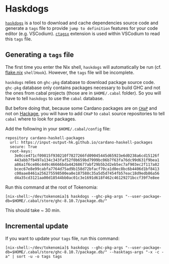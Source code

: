 # Haskdogs

[`haskdogs`](https://hackage.haskell.org/package/haskdogs) is a tool to download and cache dependencies source code and generate a `tags` file to provide `jump to definition` features for your code editor (e.g. VSCodium). [`ctagsx`](https://github.com/jtanx/ctagsx) extension is used within VSCodium to read this `tags` file.

## Generating a `tags` file

The first time you enter the Nix shell, `haskdogs` will automatically be run (cf. [flake.nix](../../flake.nix) `shellHook`). However, the `tags` file will be incomplete.

`haskdogs` relies on `ghc-pkg` database to download package source code. `ghc-pkg` database only contains packages necessary to build GHC and not the ones from cabal projects (those are in `$HOME/.cabal` folder). So you will have to tell `haskdogs` to use the `cabal` database.

But before doing that, because some Cardano packages are on [`CHaP`](https://input-output-hk.github.io/cardano-haskell-packages/) and not on [Hackage](https://hackage.haskell.org/), you will have to add `CHaP` to `cabal` source repositories to tell `cabal` where to look for packages.

Add the following in your `$HOME/.cabal/config` file:
```
repository cardano-haskell-packages
  url: https://input-output-hk.github.io/cardano-haskell-packages
  secure: True
  root-keys:
    3e0cce471cf09815f930210f7827266fd09045445d65923e6d0238a6cd15126f
    443abb7fb497a134c343faf52f0b659bd7999bc06b7f63fa76dc99d631f9bea1
    a86a1f6ce86c449c46666bda44268677abf29b5b2d2eb5ec7af903ec2f117a82
    bcec67e8e99cabfa7764d75ad9b158d72bfacf70ca1d0ec8bc6b4406d1bf8413
    c00aae8461a256275598500ea0e187588c35a5d5d7454fb57eac18d9edb86a56
    d4a35cd3121aa00d18544bb0ac01c3e1691d618f462c46129271bccf39f7e8ee
```

Run this command at the root of Tokenomia:
```shell
[nix-shell:~/dev/tokenomia]$ haskdogs --ghc-pkg-args "--user-package-db=$HOME/.cabal/store/ghc-8.10.7/package.db/"
```

This should take ~ 30 min.

## Incremental update

If you want to update your `tags` file, run this command:
```shell
[nix-shell:~/dev/tokenomia]$ haskdogs --ghc-pkg-args "--user-package-db=$HOME/.cabal/store/ghc-8.10.7/package.db/" --hasktags-args "-x -c -a" | sort -u -o tags tags
```
